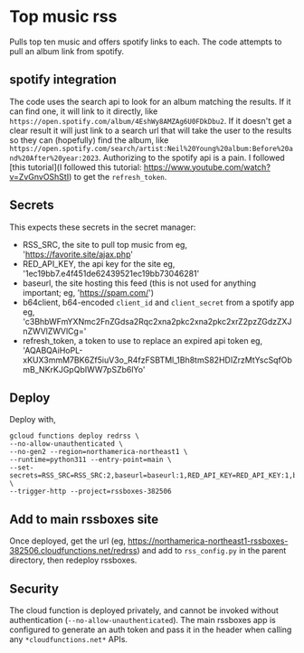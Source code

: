 # Top music rss

Pulls top ten music and offers spotify links to each. The code attempts to pull an album link from spotify.

## spotify integration

The code uses the search api to look for an album matching the results. If it can find one, it will link to it directly, like `https://open.spotify.com/album/4EshWy8AMZAg6U0FDkDbu2`. If it doesn't get a clear result it will just link to a search url that will take the user to the results so they can (hopefully) find the album, like `https://open.spotify.com/search/artist:Neil%20Young%20album:Before%20and%20After%20year:2023`. Authorizing to the spotify api is a pain. I followed [this tutorial](I followed this tutorial: https://www.youtube.com/watch?v=ZvGnvOShStI) to get the `refresh_token`.

## Secrets

This expects these secrets in the secret manager:

- RSS_SRC, the site to pull top music from eg, 'https://favorite.site/ajax.php'
- RED_API_KEY, the api key for the site eg, '1ec19bb7.e4f451de62439521ec19bb73046281'
- baseurl, the site hosting this feed (this is not used for anything important; eg, 'https://spam.com/')
- b64client, b64-encoded `client_id` and `client_secret` from a spotify app eg, 'c3BhbWFmYXNmc2FnZGdsa2Rqc2xna2pkc2xna2pkc2xrZ2pzZGdzZXJnZWVlZWVlCg='
- refresh_token, a token to use to replace an expired api token eg, 'AQABQAiHoPL-xKUX3mmM7BK6Zf5iuV3o_R4fzFSBTMl_1Bh8tmS82HDIZrzMtYscSqfObmB_NKrKJGpQbIWW7pSZb6lYo'

## Deploy

Deploy with,

```
gcloud functions deploy redrss \
--no-allow-unauthenticated \
--no-gen2 --region=northamerica-northeast1 \
--runtime=python311 --entry-point=main \
--set-secrets=RSS_SRC=RSS_SRC:2,baseurl=baseurl:1,RED_API_KEY=RED_API_KEY:1,b64client=b64client:1,refresh_token=refresh_token:1 \
--trigger-http --project=rssboxes-382506
```

## Add to main rssboxes site

Once deployed, get the url (eg, https://northamerica-northeast1-rssboxes-382506.cloudfunctions.net/redrss) and add to `rss_config.py` in the parent directory, then redeploy rssboxes.

## Security

The cloud function is deployed privately, and cannot be invoked without authentication (`--no-allow-unauthenticated`). The main rssboxes app is configured to generate an auth token and pass it in the header when calling any `*cloudfunctions.net*` APIs.
